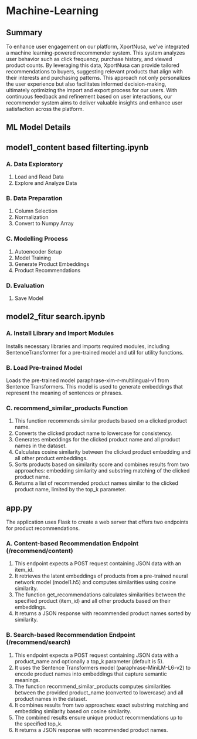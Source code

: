 # Machine-Learning
## Summary
To enhance user engagement on our platform, XportNusa, we've integrated a machine learning-powered recommender system. This system analyzes user behavior such as click frequency, purchase history, and viewed product counts. By leveraging this data, XportNusa can provide tailored recommendations to buyers, suggesting relevant products that align with their interests and purchasing patterns. This approach not only personalizes the user experience but also facilitates informed decision-making, ultimately optimizing the import and export process for our users. With continuous feedback and refinement based on user interactions, our recommender system aims to deliver valuable insights and enhance user satisfaction across the platform.

## ML Model Details 


## model1_content based filterting.ipynb

### A. Data Exploratory 
1. Load and Read Data
2. Explore and Analyze Data

### B. Data Preparation
1. Column Selection
2. Normalization
3. Convert to Numpy Array

### C. Modelling Process 
1. Autoencoder Setup
2. Model Training
3. Generate Product Embeddings
4. Product Recommendations

### D. Evaluation 
1. Save Model


## model2_fitur search.ipynb
### A. Install Library and Import Modules
Installs necessary libraries and imports required modules, including SentenceTransformer for a pre-trained model and util for utility functions.
### B. Load Pre-trained Model
Loads the pre-trained model paraphrase-xlm-r-multilingual-v1 from Sentence Transformers. This model is used to generate embeddings that represent the meaning of sentences or phrases.
### C. recommend_similar_products Function
1. This function recommends similar products based on a clicked product name.
2. Converts the clicked product name to lowercase for consistency.
3. Generates embeddings for the clicked product name and all product names in the dataset.
4. Calculates cosine similarity between the clicked product embedding and all other product embeddings.
5. Sorts products based on similarity score and combines results from two approaches: embedding similarity and substring matching of the clicked product name.
6. Returns a list of recommended product names similar to the clicked product name, limited by the top_k parameter.

## app.py
The application uses Flask to create a web server that offers two endpoints for product recommendations.
### A. Content-based Recommendation Endpoint (/recommend/content)
1. This endpoint expects a POST request containing JSON data with an item_id.
2. It retrieves the latent embeddings of products from a pre-trained neural network model (model1.h5) and computes similarities using cosine similarity.
3. The function get_recommendations calculates similarities between the specified product (item_id) and all other products based on their embeddings.
4. It returns a JSON response with recommended product names sorted by similarity.

### B. Search-based Recommendation Endpoint (/recommend/search)
1. This endpoint expects a POST request containing JSON data with a product_name and optionally a top_k parameter (default is 5).
2. It uses the Sentence Transformers model (paraphrase-MiniLM-L6-v2) to encode product names into embeddings that capture semantic meanings.
3. The function recommend_similar_products computes similarities between the provided product_name (converted to lowercase) and all product names in the dataset.
4. It combines results from two approaches: exact substring matching and embedding similarity based on cosine similarity.
5. The combined results ensure unique product recommendations up to the specified top_k.
6. It returns a JSON response with recommended product names.
